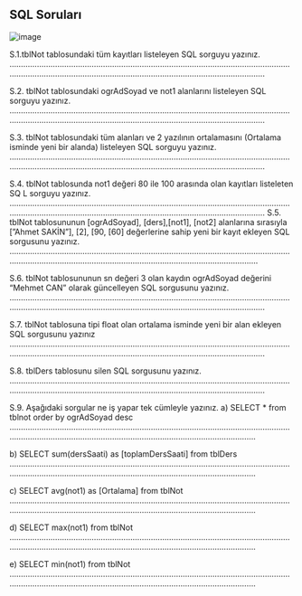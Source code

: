 ## SQL Soruları ##

![image](https://user-images.githubusercontent.com/28144917/165273746-dff53195-7400-4e1d-8307-c299e15cd0ab.png)

S.1.tblNot tablosundaki tüm kayıtları listeleyen SQL sorguyu yazınız.
……………………………………………………………………………………………………………………………………………………………………………………………………………….

S.2. tblNot tablosundaki ogrAdSoyad ve not1  alanlarını  listeleyen SQL sorguyu yazınız.
……………………………………………………………………………………………………………………………………………………………………………………………………………….

S.3. tblNot tablosundaki tüm alanları ve 2 yazılının ortalamasını (Ortalama isminde yeni bir alanda) listeleyen SQL sorguyu yazınız.
……………………………………………………………………………………………………………………………………………………………………………………………………………….

S.4. tblNot tablosunda not1 değeri 80 ile 100 arasında olan kayıtları listeleten SQ
L sorguyu yazınız.
……………………………………………………………………………………………………………………………………………………………………………………………………………….
S.5. tblNot tablosununun [ogrAdSoyad], [ders],[not1], [not2]   alanlarına sırasıyla  [”Ahmet SAKİN”], [2], [90, [60] değerlerine sahip  yeni bir kayıt ekleyen SQL sorgusunu yazınız.
…………………………………………………………………………………………………………………………………………………………………………………………………………….

S.6. tblNot tablosununun sn değeri 3 olan kaydın ogrAdSoyad değerini “Mehmet CAN” olarak güncelleyen SQL sorgusunu yazınız.
……………………………………………………………………………………………………………………………………………………………………………………………………………….

S.7. tblNot tablosuna tipi float olan ortalama isminde yeni bir alan ekleyen SQL sorgusunu yazınız
……………………………………………………………………………………………………………………………………………………………………………………………………………….

S.8. tblDers tablosunu silen SQL sorgusunu yazınız.
……………………………………………………………………………………………………………………………………………………………………………………………………………….

S.9. Aşağıdaki sorgular ne iş yapar tek cümleyle yazınız.
a)	SELECT * from tblnot order by ogrAdSoyad desc
……………………………………………………………………………………………………………………………………………..…………………………………………………………….

b)	SELECT sum(dersSaati) as [toplamDersSaati] from tblDers
   ……………………………………………………………………………………………………………………………………………………………..…………………………………………….
   
c)	SELECT avg(not1) as [Ortalama] from tblNot
   ………………………………………………………………………………………………………………………………………………………………………..………………………………….
   
d)	SELECT max(not1)  from tblNot
……………………………………………………………………………………………………………………………………………………………………………..…………………………….

e)	SELECT min(not1)  from tblNot
   …………………………………………………………………………………………………………………………..……………………………………………………………………………….
   
